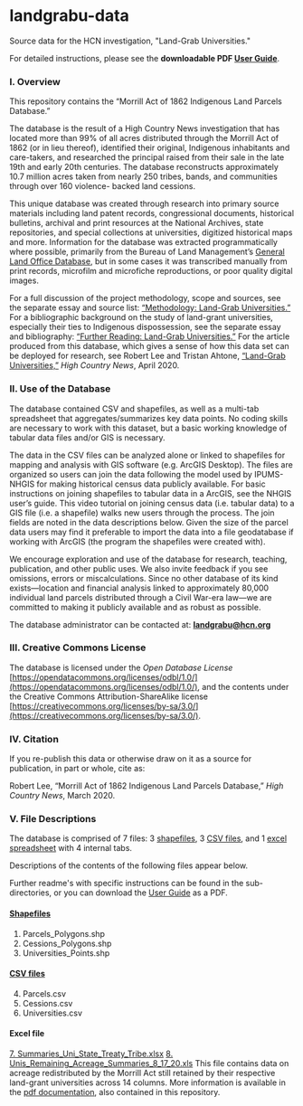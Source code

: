 # landgrabu-data
Source data for the HCN investigation, "Land-Grab Universities." 

For detailed instructions, please see the **downloadable PDF [User Guide](https://github.com/HCNData/landgrabu-data/blob/master/User%20Guide%20March%202020.pdf)**. 

### I. Overview ###

This repository contains the “Morrill Act of 1862 Indigenous Land Parcels Database.”

The database is the result of a High Country News investigation that has located more than 99% of all acres distributed through the Morrill Act of 1862 (or in lieu thereof), identified their original, Indigenous inhabitants and care-takers, and researched the principal raised from their sale in the late 19th and early 20th centuries. The database reconstructs approximately 10.7 million acres taken from nearly 250 tribes, bands, and communities through over 160 violence- backed land cessions.

This unique database was created through research into primary source materials including land patent records, congressional documents, historical bulletins, archival and print resources at the National Archives, state repositories, and special collections at universities, digitized historical maps and more. Information for the database was extracted programmatically where possible, primarily from the Bureau of Land Management’s [General Land Office Database](https://glorecords.blm.gov/reference/default.aspx), but in some cases it was transcribed manually from print records, microfilm and microfiche reproductions, or poor quality digital images.

For a full discussion of the project methodology, scope and sources, see the separate essay and source list: [“Methodology: Land-Grab Universities.”](https://www.hcn.org/articles/indigenous-affairs-education-how-we-investigated-the-land-grant-university-system) For a bibliographic background on the study of land-grant universities, especially their ties to Indigenous dispossession, see the separate essay and bibliography: [“Further Reading: Land-Grab Universities.”](https://www.hcn.org/articles/further-reading-on-hcns-land-grants-university-investigation) For the article produced from this database, which gives a sense of how this data set can be deployed for research, see Robert Lee and Tristan Ahtone, [“Land-Grab Universities,”](https://www.hcn.org/issues/52.4/indigenous-affairs-education-land-grab-universities) *High Country News*, April 2020.

### II. Use of the Database ###
The database contained CSV and shapefiles, as well as a multi-tab spreadsheet that aggregates/summarizes key data points. No coding skills are necessary to work with this dataset, but a basic working knowledge of tabular data files and/or GIS is necessary.

The data in the CSV files can be analyzed alone or linked to shapefiles for mapping and analysis with GIS software (e.g. ArcGIS Desktop). The files are organized so users can join the data following the model used by IPUMS-NHGIS for making historical census data publicly available. For basic instructions on joining shapefiles to tabular data in a ArcGIS, see the NHGIS user’s guide. This video tutorial on joining census data (i.e. tabular data) to a GIS file (i.e. a shapefile) walks new users through the process. The join fields are noted in the data descriptions below. Given the size of the parcel data users may find it preferable to import the data into a file geodatabase if working with ArcGIS (the program the shapefiles were created with).

We encourage exploration and use of the database for research, teaching, publication, and other public uses. We also invite feedback if you see omissions, errors or miscalculations. Since no other database of its kind exists—location and financial analysis linked to approximately 80,000 individual land parcels distributed through a Civil War-era law—we are committed to making it publicly available and as robust as possible.

The database administrator can be contacted at: **landgrabu@hcn.org**


### III. Creative Commons License ###
The database is licensed under the *Open Database License* [https://opendatacommons.org/licenses/odbl/1.0/](https://opendatacommons.org/licenses/odbl/1.0/), and the contents under the Creative Commons Attribution-ShareAlike license [https://creativecommons.org/licenses/by-sa/3.0/](https://creativecommons.org/licenses/by-sa/3.0/).
  
  
### IV. Citation
If you re-publish this data or otherwise draw on it as a source for publication, in part or whole, cite as:

Robert Lee, “Morrill Act of 1862 Indigenous Land Parcels Database,” *High Country News*, March 2020.


### V. File Descriptions ###

The database is comprised of 7 files: 3 [shapefiles](https://github.com/HCNData/landgrabu-data/tree/master/Morrill_Act_of_1862_Indigenous_Land_Parcels_Database/Shapefiles), 3 [CSV files](https://github.com/HCNData/landgrabu-data/tree/master/Morrill_Act_of_1862_Indigenous_Land_Parcels_Database/CSVs), and 1 [excel spreadsheet](https://github.com/HCNData/landgrabu-data/blob/master/Morrill_Act_of_1862_Indigenous_Land_Parcels_Database/Summaries_Uni_State_Treaty_Tribe.xlsx) with 4 internal tabs. 

Descriptions of the contents of the following files appear below. 

Further readme's with specific instructions can be found in the sub-directories, or you can download the [User Guide](https://github.com/HCNData/landgrabu-data/blob/master/User%20Guide%20March%202020.pdf) as a PDF.

#### [Shapefiles](https://github.com/HCNData/landgrabu-data/tree/master/Morrill_Act_of_1862_Indigenous_Land_Parcels_Database/Shapefiles)
1. Parcels_Polygons.shp
2. Cessions_Polygons.shp 
3. Universities_Points.shp

#### [CSV files](https://github.com/HCNData/landgrabu-data/tree/master/Morrill_Act_of_1862_Indigenous_Land_Parcels_Database/CSVs)
4. Parcels.csv
5. Cessions.csv
6. Universities.csv

#### Excel file
[7. Summaries_Uni_State_Treaty_Tribe.xlsx](https://github.com/HCNData/landgrabu-data/blob/master/Morrill_Act_of_1862_Indigenous_Land_Parcels_Database/Summaries_Uni_State_Treaty_Tribe.xlsx)
[8. Unis_Remaining_Acreage_Summaries_8_17_20.xls](https://github.com/HCN-Digital-Projects/landgrabu-data/raw/master/Morrill_Act_of_1862_Indigenous_Land_Parcels_Database/Unis_Remaining_Acreage_Summaries_8_17_20.xls)
This file contains data on acreage redistributed by the Morrill Act still retained by their respective land-grant universities across 14 columns. More information is available in the [pdf documentation](https://github.com/HCN-Digital-Projects/landgrabu-data/blob/master/Morrill_Act_of_1862_Indigenous_Land_Parcels_Database/LandGrabU_remainingacresdatabase.pdf), also contained in this repository.

